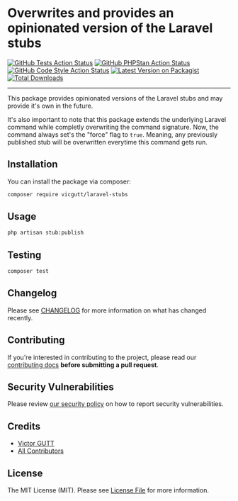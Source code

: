 # Overwrites and provides an opinionated version of the Laravel stubs

[![GitHub Tests Action Status](https://github.com/vicgutt/laravel-stubs/actions/workflows/run-tests.yml/badge.svg)](https://github.com/vicgutt/laravel-stubs/actions/workflows/run-tests.yml)
[![GitHub PHPStan Action Status](https://github.com/vicgutt/laravel-stubs/actions/workflows/phpstan.yml/badge.svg)](https://github.com/vicgutt/laravel-stubs/actions/workflows/phpstan.yml)
[![GitHub Code Style Action Status](https://github.com/vicgutt/laravel-stubs/actions/workflows/fix-php-code-style-issues.yml/badge.svg)](https://github.com/vicgutt/laravel-stubs/actions/workflows/fix-php-code-style-issues.yml)
[![Latest Version on Packagist](https://img.shields.io/packagist/v/vicgutt/laravel-stubs.svg?style=flat-square)](https://packagist.org/packages/vicgutt/laravel-stubs)
[![Total Downloads](https://img.shields.io/packagist/dt/vicgutt/laravel-stubs.svg?style=flat-square)](https://packagist.org/packages/vicgutt/laravel-stubs)

---

This package provides opinionated versions of the Laravel stubs and may provide it's own in the future.

It's also important to note that this package extends the underlying Laravel command while completly overwriting the command signature. Now, the command always set's the "force" flag to `true`. Meaning, any previously published stub will be overwritten everytime this command gets run. 

## Installation

You can install the package via composer:

```bash
composer require vicgutt/laravel-stubs
```

## Usage

```bash
php artisan stub:publish
```

## Testing

```bash
composer test
```

## Changelog

Please see [CHANGELOG](CHANGELOG.md) for more information on what has changed recently.

## Contributing

If you're interested in contributing to the project, please read our [contributing docs](https://github.com/vicgutt/laravel-stubs/blob/main/.github/CONTRIBUTING.md) **before submitting a pull request**.

## Security Vulnerabilities

Please review [our security policy](../../security/policy) on how to report security vulnerabilities.

## Credits

-   [Victor GUTT](https://github.com/vicgutt)
-   [All Contributors](../../contributors)

## License

The MIT License (MIT). Please see [License File](LICENSE) for more information.
